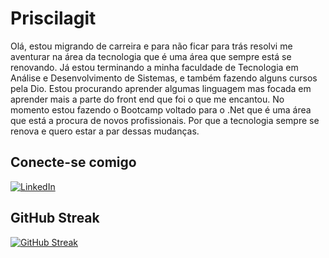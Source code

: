 # Priscilagit
Olá, estou migrando de carreira e para não ficar para trás resolvi me aventurar na área da tecnologia que é uma área que sempre está se renovando. Já estou terminando a minha faculdade de Tecnologia em Análise e Desenvolvimento de Sistemas, e também fazendo alguns cursos pela Dio. Estou procurando aprender algumas linguagem mas focada em aprender mais a parte do front end que foi o que me encantou. No momento estou fazendo o Bootcamp voltado para o .Net que é uma área que está a procura de novos profissionais. Por que a tecnologia sempre se renova e quero estar a par dessas mudanças.

## Conecte-se comigo
[![LinkedIn](https://img.shields.io/badge/LinkedIn-000?style=for-the-badge&logo=linkedin&logoColor=0E76A8)](https://www.linkedin.com/in/priscila-oliveira-souza-914282245/)

## GitHub Streak

[![GitHub Streak](https://streak-stats.demolab.com/?user=SEUUSERNAME&theme=bear&background=000&border=30A3DC&dates=FFF)](https://github.com/Priscilagit)
